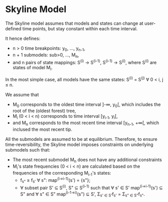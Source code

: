 # Skyline Model

The Skyline model assumes that models and states can change at user-defined time points, 
but stay constant within each time interval.

It hence defines:
* n > 0 time breakpoints: y<sub>0</sub>, ..., y<sub>n-1</sub>,
* n + 1 submodels: sub>0</sub>, ..., M<sub>n</sub>, 
* and n pairs of state mappings: S<sup>(i)</sup> -> S<sup>(i-1)</sup>, 
S<sup>(i-1)</sup> -> S<sup>(i)</sup>, where S<sup>(i)</sup> are states of model M<sub>i</sub>.

In the most simple case, all models have the same states:
S<sup>(i)</sup> = S<sup>(j)</sup> ∀ 0 < i, j ≤ n.

We assume that
* M<sub>0</sub> corresponds to the oldest time interval ]-∞, y<sub>0</sub>[, 
which includes the root of the (oldest forest) tree,
* M<sub>i</sub> (0 < i < n) corresponds to time interval [y<sub>i-1</sub>, y<sub>i</sub>[,
* and M<sub>n</sub> corresponds to the most recent time interval [y<sub>n-1</sub>, +∞[, which inclused the most recent tip.

All the submodels are assumed to be at equilibrium. Therefore, to ensure time-reversibility,
the Skyline model imposes constraints on underlying submodels such that:
* The most recent submodel M<sub>n</sub> does not have any additional constraints
* M<sub>i</sub>'s state frequencies (0 < i < n) are calculated 
based on the frequencies of the corresponding M<sub>i-1</sub>'s states:
  * f<sub>s"</sub> ≥ f<sub>s'</sub> ∀ s": map<sup>(i->i-1)</sup>(s') = {s"};
  * ∀ subset pair S' ⊆ S<sup>(i)</sup>, S" ⊆ S<sup>(i-1)</sup> 
  such that ∀ s' ∈ S' map<sup>(i->i-1)</sup>(s') ⊆ S" and ∀ s" ∈ S" map<sup>(i-1->i)</sup>(s") ⊆ S',
  Σ<sub>s' ∈ S'</sub>f<sub>s'</sub> = Σ<sub>s" ∈ S"</sub>f<sub>s"</sub>.